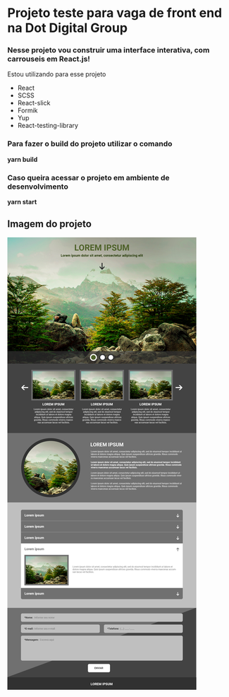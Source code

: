 # Projeto teste para vaga de front end na Dot Digital Group

### Nesse projeto vou construir uma interface interativa, com carrouseis em React.js!

Estou utilizando para esse projeto

<ul>
    <li>React</li>
    <li>SCSS</li>
    <li>React-slick</li>
    <li>Formik</li>
    <li>Yup</li>
    <li>React-testing-library</li>
</ul>

### Para fazer o build do projeto utilizar o comando

**yarn build**

### Caso queira acessar o projeto em ambiente de desenvolvimento
**yarn start**

## Imagem do projeto

<img src="./src/assets/full-project.png">
